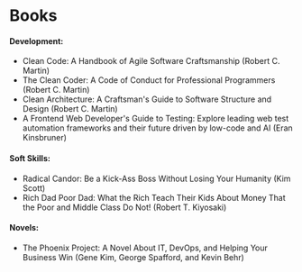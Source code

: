 # Books

#### Development: 
* Clean Code: A Handbook of Agile Software Craftsmanship (Robert C. Martin)
* The Clean Coder: A Code of Conduct for Professional Programmers (Robert C. Martin)
* Clean Architecture: A Craftsman's Guide to Software Structure and Design (Robert C. Martin)
* A Frontend Web Developer's Guide to Testing: Explore leading web test automation frameworks and their future driven by low-code and AI (Eran Kinsbruner)

#### Soft Skills:
* Radical Candor: Be a Kick-Ass Boss Without Losing Your Humanity (Kim Scott)
* Rich Dad Poor Dad: What the Rich Teach Their Kids About Money That the Poor and Middle Class Do Not! (Robert T. Kiyosaki)

#### Novels:
* The Phoenix Project: A Novel About IT, DevOps, and Helping Your Business Win (Gene Kim, George Spafford, and Kevin Behr)
